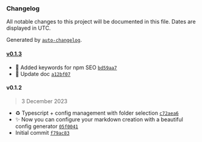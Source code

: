 ### Changelog

All notable changes to this project will be documented in this file. Dates are displayed in UTC.

Generated by [`auto-changelog`](https://github.com/CookPete/auto-changelog).

#### [v0.1.3](https://github.com/ledjay/create-md-post/compare/v0.1.2...v0.1.3)

- :memo: Added keywords for npm SEO [`bd59aa7`](https://github.com/ledjay/create-md-post/commit/bd59aa76c0361f62073de02d6ea95e9c02bca7f6)
- :memo: Update doc [`a12bf07`](https://github.com/ledjay/create-md-post/commit/a12bf07aa1e4db808575b663cd64822ce2c1a5ad)

#### v0.1.2

> 3 December 2023

- :recycle: Typescript + config management with folder selection [`c72aea6`](https://github.com/ledjay/create-md-post/commit/c72aea6ddb4a96b4f520de3f12d248985a3d32ed)
- :sparkles: Now you can configure your markdown creation with a beautiful config generator [`05f0041`](https://github.com/ledjay/create-md-post/commit/05f00418ea18e7882b415fac5ca30dc38cf060ec)
- Initial commit [`f79ac83`](https://github.com/ledjay/create-md-post/commit/f79ac834d5ab3b3a034728028e9c0a7574f9cfc1)
